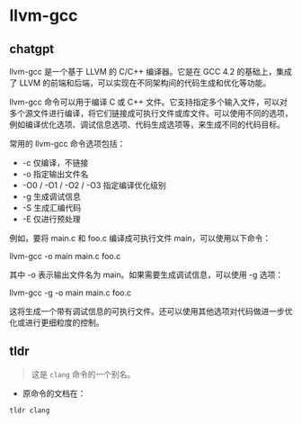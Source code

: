 # llvm-gcc 
## chatgpt 
llvm-gcc 是一个基于 LLVM 的 C/C++ 编译器。它是在 GCC 4.2 的基础上，集成了 LLVM 的前端和后端，可以实现在不同架构间的代码生成和优化等功能。

llvm-gcc 命令可以用于编译 C 或 C++ 文件。它支持指定多个输入文件，可以对多个源文件进行编译，将它们链接成可执行文件或库文件。可以使用不同的选项，例如编译优化选项、调试信息选项、代码生成选项等，来生成不同的代码目标。

常用的 llvm-gcc 命令选项包括：

- -c 仅编译，不链接
- -o 指定输出文件名
- -O0 / -O1 / -O2 / -O3 指定编译优化级别
- -g 生成调试信息
- -S 生成汇编代码
- -E 仅进行预处理

例如，要将 main.c 和 foo.c 编译成可执行文件 main，可以使用以下命令：

llvm-gcc -o main main.c foo.c

其中 -o 表示输出文件名为 main。如果需要生成调试信息，可以使用 -g 选项：

llvm-gcc -g -o main main.c foo.c

这将生成一个带有调试信息的可执行文件。还可以使用其他选项对代码做进一步优化或进行更细粒度的控制。 

## tldr 
 
> 这是 `clang` 命令的一个别名。

- 原命令的文档在：

`tldr clang`
